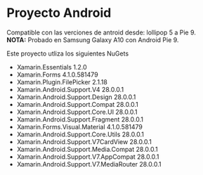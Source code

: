 # Proyecto Android

Compatible con las verciones de antroid desde: lollipop 5 a Pie 9.  
**NOTA:** Probado en Samsung Galaxy A10 con Android Pie 9.

Este proyecto utliza los siguientes NuGets

- Xamarin.Essentials 1.2.0
- Xamarin.Forms 4.1.0.581479
- Xamarin.Plugin.FilePicker 2.1.18
- Xamarin.Android.Support.V4 28.0.0.1
- Xamarin.Android.Support.Design 28.0.0.1
- Xamarin.Android.Support.Compat 28.0.0.1
- Xamarin.Android.Support.Core.UI 28.0.0.1
- Xamarin.Android.Support.Fragment 28.0.0.1
- Xamarin.Forms.Visual.Material 4.1.0.581479
- Xamarin.Android.Support.Core.Utils 28.0.0.1
- Xamarin.Android.Support.V7CardView 28.0.0.1
- Xamarin.Android.Support.Media.Compat 28.0.0.1
- Xamarin.Android.Support.V7.AppCompat 28.0.0.1
- Xamarin.Android.Support.V7.MediaRouter 28.0.0.1
